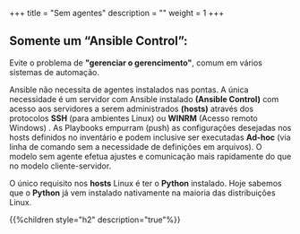 +++
title = "Sem agentes"
description = ""
weight = 1
+++

## Somente um “Ansible Control”:

Evite o problema de **"gerenciar o gerencimento"**, comum em vários sistemas de automação.

Ansible não necessita de agentes instalados nas pontas. A única necessidade é um servidor com Ansible instalado **(Ansible Control)** com acesso aos servidores a serem administrados **(hosts)** através dos protocolos **SSH** (para ambientes Linux) ou **WINRM** (Acesso remoto Windows) . As Playbooks empurram (push) as configurações desejadas nos hosts definidos no inventário e podem inclusive ser executadas **Ad-hoc** (via linha de comando sem a necessidade de definições em arquivos). O modelo sem agente efetua ajustes e comunicação mais rapidamente do que no modelo cliente-servidor.

O único requisito nos **hosts** Linux é ter o **Python** instalado. Hoje sabemos que o **Python** já vem instalado nativamente na maioria das distribuições Linux.


{{%children style="h2" description="true"%}}
